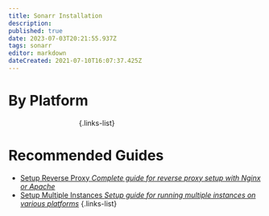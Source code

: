```yaml
---
title: Sonarr Installation
description: 
published: true
date: 2023-07-03T20:21:55.937Z
tags: sonarr
editor: markdown
dateCreated: 2021-07-10T16:07:37.425Z
---
```


# By Platform
[<i class="fab fa-windows" style="font-size: 3em;"></i>](/sonarr/installation/windows)&emsp;&emsp;[<i class="fab fa-linux" style="font-size: 3em;"></i>](/sonarr/installation/linux)&emsp;&emsp;[<i class="fab fa-apple" style="font-size: 3em;"></i>](/sonarr/installation/macos)&emsp;&emsp;[<i class="fab fa-freebsd" style="font-size: 3em;"></i>](/sonarr/installation/freebsd)&emsp;&emsp;[<i class="fab fa-docker" style="font-size: 3em;"></i>](/sonarr/installation/docker)&emsp;&emsp;{.links-list}

# Recommended Guides
- [Setup Reverse Proxy *Complete guide for reverse proxy setup with Nginx or Apache*](/sonarr/installation/reverse-proxy)
- [Setup Multiple Instances *Setup guide for running multiple instances on various platforms*](/sonarr/installation/multiple-instances)
{.links-list}
